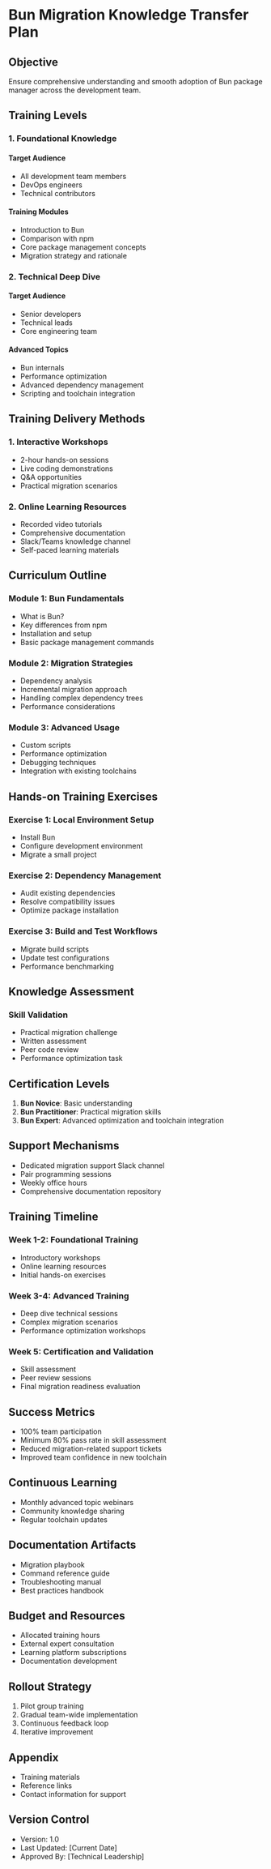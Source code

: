 # Bun Migration Knowledge Transfer Plan

## Objective
Ensure comprehensive understanding and smooth adoption of Bun package manager across the development team.

## Training Levels

### 1. Foundational Knowledge
#### Target Audience
- All development team members
- DevOps engineers
- Technical contributors

#### Training Modules
- Introduction to Bun
- Comparison with npm
- Core package management concepts
- Migration strategy and rationale

### 2. Technical Deep Dive
#### Target Audience
- Senior developers
- Technical leads
- Core engineering team

#### Advanced Topics
- Bun internals
- Performance optimization
- Advanced dependency management
- Scripting and toolchain integration

## Training Delivery Methods

### 1. Interactive Workshops
- 2-hour hands-on sessions
- Live coding demonstrations
- Q&A opportunities
- Practical migration scenarios

### 2. Online Learning Resources
- Recorded video tutorials
- Comprehensive documentation
- Slack/Teams knowledge channel
- Self-paced learning materials

## Curriculum Outline

### Module 1: Bun Fundamentals
- What is Bun?
- Key differences from npm
- Installation and setup
- Basic package management commands

### Module 2: Migration Strategies
- Dependency analysis
- Incremental migration approach
- Handling complex dependency trees
- Performance considerations

### Module 3: Advanced Usage
- Custom scripts
- Performance optimization
- Debugging techniques
- Integration with existing toolchains

## Hands-on Training Exercises

### Exercise 1: Local Environment Setup
- Install Bun
- Configure development environment
- Migrate a small project

### Exercise 2: Dependency Management
- Audit existing dependencies
- Resolve compatibility issues
- Optimize package installation

### Exercise 3: Build and Test Workflows
- Migrate build scripts
- Update test configurations
- Performance benchmarking

## Knowledge Assessment

### Skill Validation
- Practical migration challenge
- Written assessment
- Peer code review
- Performance optimization task

## Certification Levels
1. **Bun Novice**: Basic understanding
2. **Bun Practitioner**: Practical migration skills
3. **Bun Expert**: Advanced optimization and toolchain integration

## Support Mechanisms
- Dedicated migration support Slack channel
- Pair programming sessions
- Weekly office hours
- Comprehensive documentation repository

## Training Timeline

### Week 1-2: Foundational Training
- Introductory workshops
- Online learning resources
- Initial hands-on exercises

### Week 3-4: Advanced Training
- Deep dive technical sessions
- Complex migration scenarios
- Performance optimization workshops

### Week 5: Certification and Validation
- Skill assessment
- Peer review sessions
- Final migration readiness evaluation

## Success Metrics
- 100% team participation
- Minimum 80% pass rate in skill assessment
- Reduced migration-related support tickets
- Improved team confidence in new toolchain

## Continuous Learning
- Monthly advanced topic webinars
- Community knowledge sharing
- Regular toolchain updates

## Documentation Artifacts
- Migration playbook
- Command reference guide
- Troubleshooting manual
- Best practices handbook

## Budget and Resources
- Allocated training hours
- External expert consultation
- Learning platform subscriptions
- Documentation development

## Rollout Strategy
1. Pilot group training
2. Gradual team-wide implementation
3. Continuous feedback loop
4. Iterative improvement

## Appendix
- Training materials
- Reference links
- Contact information for support

## Version Control
- Version: 1.0
- Last Updated: [Current Date]
- Approved By: [Technical Leadership]